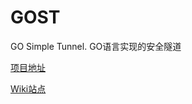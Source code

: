 # GOST

GO Simple Tunnel. GO语言实现的安全隧道


[项目地址](https://github.com/ginuerzh/gost)

[Wiki站点](https://docs.ginuerzh.xyz/gost/)

